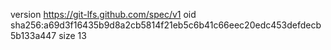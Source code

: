 version https://git-lfs.github.com/spec/v1
oid sha256:a69d3f16435b9d8a2cb5814f21eb5c6b41c66eec20edc453defdecb5b133a447
size 13

